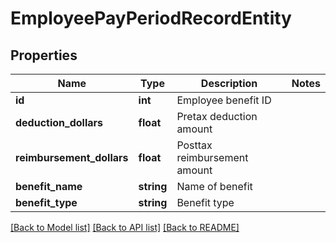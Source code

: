 # EmployeePayPeriodRecordEntity

## Properties
Name | Type | Description | Notes
------------ | ------------- | ------------- | -------------
**id** | **int** | Employee benefit ID | 
**deduction_dollars** | **float** | Pretax deduction amount | 
**reimbursement_dollars** | **float** | Posttax reimbursement amount | 
**benefit_name** | **string** | Name of benefit | 
**benefit_type** | **string** | Benefit type | 

[[Back to Model list]](../README.md#documentation-for-models) [[Back to API list]](../README.md#documentation-for-api-endpoints) [[Back to README]](../README.md)

